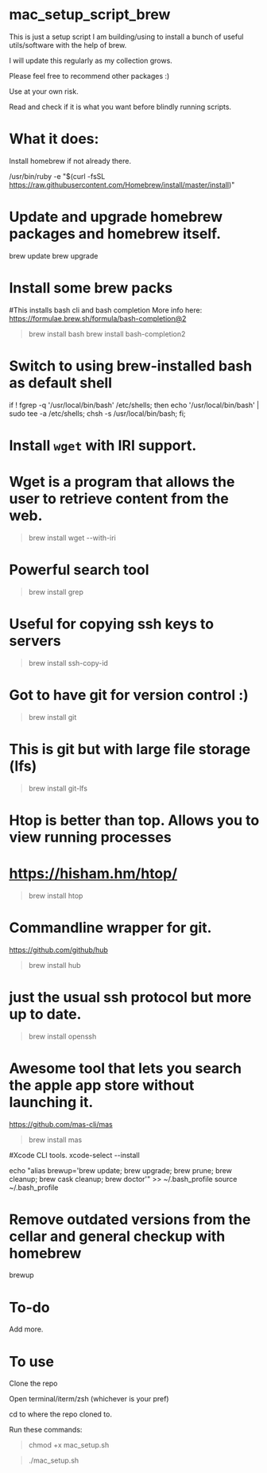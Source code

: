 # mac_setup_script_brew
This is just a setup script I am building/using to install a bunch of useful utils/software with the help of brew.

I will update this regularly as my collection grows.

Please feel free to recommend other packages :)

Use at your own risk. 

Read and check if it is what you want before blindly running scripts.

# What it does:

Install homebrew if not already there.

/usr/bin/ruby -e "$(curl -fsSL https://raw.githubusercontent.com/Homebrew/install/master/install)"

# Update and upgrade homebrew packages and homebrew itself.
brew update
brew upgrade

# Install some brew packs

#This installs bash cli and bash completion
More info here: https://formulae.brew.sh/formula/bash-completion@2

> brew install bash
> brew install bash-completion2

# Switch to using brew-installed bash as default shell
if ! fgrep -q '/usr/local/bin/bash' /etc/shells; then
  echo '/usr/local/bin/bash' | sudo tee -a /etc/shells;
  chsh -s /usr/local/bin/bash;
fi;

# Install `wget` with IRI support.
# Wget is a program that allows the user to retrieve content from the web.
> brew install wget --with-iri

# Powerful search tool 
> brew install grep

# Useful for copying ssh keys to servers
> brew install ssh-copy-id

# Got to have git for version control :)
> brew install git

# This is git but with large file storage (lfs)
> brew install git-lfs

# Htop is better than top. Allows you to view running processes
# https://hisham.hm/htop/
> brew install htop

# Commandline wrapper for git. 
https://github.com/github/hub

> brew install hub

# just the usual ssh protocol but more up to date.
> brew install openssh

# Awesome tool that lets you search the apple app store without launching it.
https://github.com/mas-cli/mas
> brew install mas


#Xcode CLI tools.
xcode-select --install


echo "alias brewup='brew update; brew upgrade; brew prune; brew cleanup; brew cask cleanup; brew doctor'" >> ~/.bash_profile
source ~/.bash_profile

# Remove outdated versions from the cellar and general checkup with homebrew
brewup



# To-do

Add more.

# To use

Clone the repo

Open terminal/iterm/zsh (whichever is your pref)

cd to where the repo cloned to.

Run these commands:

> chmod +x mac_setup.sh

> ./mac_setup.sh
